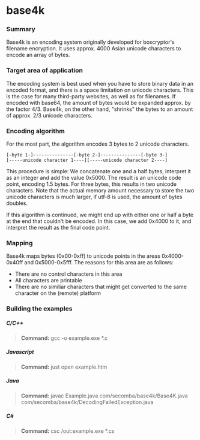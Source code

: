 base4k
======

### Summary

Base4k is an encoding system originally developed for boxcryptor's filename encryption.
It uses approx. 4000 Asian unicode characters to encode an array of bytes.

### Target area of application

The encoding system is best used when you have to store binary data in an encoded format, and there is a space limitation on unicode characters. This is the case for many third-party websites, as well as for filenames. If encoded with base64, the amount of bytes would be expanded approx. by the factor 4/3. Base4k, on the other hand,
"shrinks" the bytes to an amount of approx. 2/3 unicode characters.

### Encoding algorithm

For the most part, the algorithm encodes 3 bytes to 2 unicode characters.

``[-byte 1-]---------------[-byte 2-]---------------[-byte 3-]``  
``[-----unicode character 1----][-----unicode character 2----]``

This procedure is simple: We concatenate one and a half bytes, interpret it as an integer and add the value 0x5000. The result is an unicode code point, encoding 1.5 bytes. For three bytes, this results in two unicode characters. Note that the actual memory amount necessary to store the two unicode characters is much larger, if utf-8 is used, the amount of bytes doubles.

If this algorithm is continued, we might end up with either one or half a byte at the end that couldn't be encoded. In this case, we add 0x4000 to it, and interpret the result as the final code point.

### Mapping

Base4k maps bytes (0x00-0xff) to unicode points in the areas 0x4000-0x40ff and 0x5000-0x5fff. The reasons for this area are as follows:  
<ul>
<li>There are no control characters in this area</li>
<li>All characters are printable</li>
<li>There are no similiar characters that might get converted to the same character on the (remote) platform</li>
</ul>

### Building the examples
##### C/C++

>**Command:** gcc -o example.exe *.c

##### Javascript

>**Command:** just open example.htm

##### Java

>**Command:** javac Example.java com/secomba/base4k/Base4K.java com/secomba/base4k/DecodingFailedException.java

##### C&#35;

>**Command:** csc /out:example.exe *.cs
